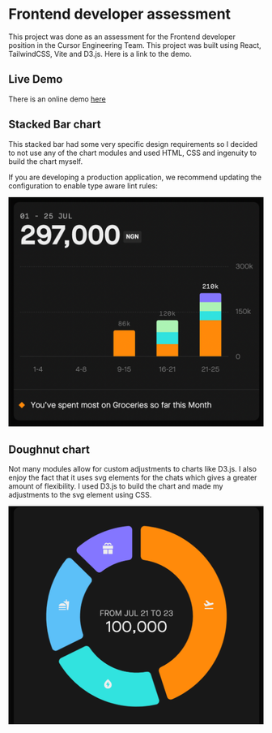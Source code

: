 # Frontend developer assessment
This project was done as an assessment for the Frontend developer position in the Cursor Engineering Team. This project was built using React, TailwindCSS, Vite and D3.js.
Here is a link to the demo.

## Live Demo
There is an online demo [here](cursor-assessment.vercel.app)

## Stacked Bar chart

This stacked bar had some very specific design requirements so I decided to not use any of the chart modules and used HTML, CSS and ingenuity to build the chart myself. 

If you are developing a production application, we recommend updating the configuration to enable type aware lint rules:

<img src="./screenshots/Screenshot 2024-11-11 at 5.02.54 PM.png">

## Doughnut chart
Not many modules allow for custom adjustments to charts like D3.js. I also enjoy the fact that it uses svg elements for the chats which gives a greater amount of flexibility. I used D3.js to build the chart and made my adjustments to the svg element using CSS.

<img src="./screenshots/Screenshot 2024-11-11 at 5.03.23 PM.png">